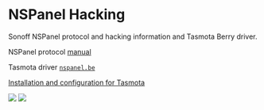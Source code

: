 # NSPanel Hacking
Sonoff NSPanel protocol and hacking information and Tasmota Berry driver.

NSPanel protocol [manual](https://blakadder.github.io/nspanel/)

Tasmota driver [`nspanel.be`](https://github.com/blakadder/nspanel/blob/main/nspanel.be)

[Installation and configuration for Tasmota](https://templates.blakadder.com/sonoff_NSPanel.html)

<a href="https://paypal.me/tasmotatemplates" target="_blank"><img src="https://img.shields.io/static/v1?logo=paypal&label=&message=donate&color=slategrey"></a>
<a href="https://ko-fi.com/S6S650JEK" target="_blank"><img src="https://img.shields.io/static/v1?logo=kofi&label=&message=buy%20me%20a%20coffee&color=FBAA19&labelColor=434B57"></a>
